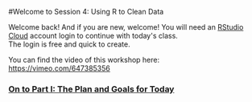 #Welcome to Session 4: Using R to Clean Data

Welcome back! And if you are new, welcome! 
You will need an [RStudio Cloud](https://rstudio.cloud/) account login to continue with today's class.  
The login is free and quick to create. 

You can find the video of this workshop here:  https://vimeo.com/647385356

### [On to Part I: The Plan and Goals for Today](https://github.com/DAACS-Research-Consortium/DAACS-Open-Academy/blob/main/FSS2021/Workshop4/Part_I.md)

